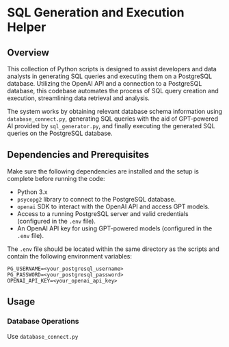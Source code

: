 # SQL Generation and Execution Helper

## Overview

This collection of Python scripts is designed to assist developers and data analysts in generating SQL queries and executing them on a PostgreSQL database. Utilizing the OpenAI API and a connection to a PostgreSQL database, this codebase automates the process of SQL query creation and execution, streamlining data retrieval and analysis.

The system works by obtaining relevant database schema information using `database_connect.py`, generating SQL queries with the aid of GPT-powered AI provided by `sql_generator.py`, and finally executing the generated SQL queries on the PostgreSQL database.

## Dependencies and Prerequisites

Make sure the following dependencies are installed and the setup is complete before running the code:

- Python 3.x
- `psycopg2` library to connect to the PostgreSQL database.
- `openai` SDK to interact with the OpenAI API and access GPT models.
- Access to a running PostgreSQL server and valid credentials (configured in the `.env` file).
- An OpenAI API key for using GPT-powered models (configured in the `.env` file).

The `.env` file should be located within the same directory as the scripts and contain the following environment variables:

```shell
PG_USERNAME=<your_postgresql_username>
PG_PASSWORD=<your_postgresql_password>
OPENAI_API_KEY=<your_openai_api_key>
```

## Usage

### Database Operations

Use `database_connect.py`